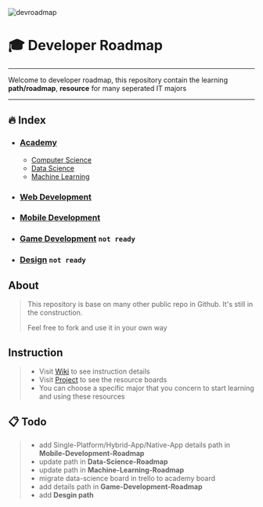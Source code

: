 <img src="https://github.com/luuductrung1234/dev-roadmap/blob/master/devroadmap.png" alt="devroadmap">

# :mortar_board: Developer Roadmap

***

Welcome to developer roadmap, this repository contain the learning **path/roadmap**, **resource** for many seperated IT majors

***


## :fire: Index
* ### [Academy](https://github.com/luuductrung1234/dev-roadmap/projects/2)   
   *  [Computer Science](https://github.com/luuductrung1234/dev-roadmap/tree/master/computer-science-roadmap)
   *  [Data Science](https://github.com/luuductrung1234/dev-roadmap/tree/master/data-science-roadmap)
   *  [Machine Learning](https://github.com/luuductrung1234/dev-roadmap/tree/master/machine-learning-roadmap)
  
* ### [Web Development](https://github.com/luuductrung1234/dev-roadmap/tree/master/web-development-roadmap)
* ### [Mobile Development](https://github.com/luuductrung1234/dev-roadmap/tree/master/mobile-development-roadmap)
* ### [Game Development](https://github.com/luuductrung1234/dev-roadmap/tree/master/game-development-roadmap) `not ready`
* ### [Design]()              `not ready`


## About
> This repository is base on many other public repo in Github. It's still in the construction.
>
> Feel free to fork and use it in your own way

## Instruction
> - Visit [Wiki](https://github.com/luuductrung1234/dev-roadmap/wiki) to see instruction details
> - Visit [Project](https://github.com/luuductrung1234/dev-roadmap/projects) to see the resource boards
> - You can choose a specific major that you concern to start learning and using these resources 

## :clipboard: Todo
> - add Single-Platform/Hybrid-App/Native-App details path in **Mobile-Development-Roadmap**
> - update path in **Data-Science-Roadmap**
> - update path in **Machine-Learning-Roadmap**
> - migrate data-science board in trello to academy board
> - add details path in **Game-Development-Roadmap**
> - add **Desgin path**
